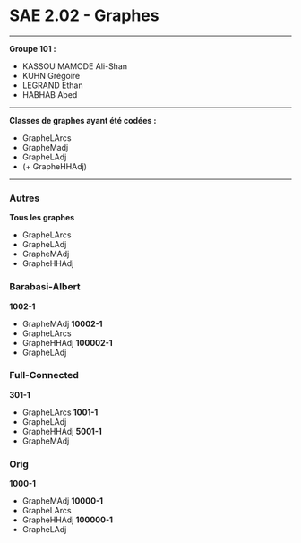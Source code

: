# SAE 2.02 - Graphes
---
**Groupe 101 :**
- KASSOU MAMODE Ali-Shan
- KUHN Grégoire
- LEGRAND Ethan
- HABHAB Abed
---
**Classes de graphes ayant été codées :**
- GrapheLArcs
- GrapheMadj
- GrapheLAdj
- (+ GrapheHHAdj)
---
### Autres
**Tous les graphes**
- GrapheLArcs
- GrapheLAdj
- GrapheMAdj
- GrapheHHAdj

### Barabasi-Albert
**1002-1**
- GrapheMAdj
**10002-1**
- GrapheLArcs
- GrapheHHAdj
**100002-1**
- GrapheLAdj


### Full-Connected
**301-1**
- GrapheLArcs
**1001-1**
- GrapheLAdj
- GrapheHHAdj
**5001-1**
- GrapheMAdj

### Orig
**1000-1**
- GrapheMAdj
**10000-1**
- GrapheLArcs
- GrapheHHAdj
**100000-1**
- GrapheLAdj
